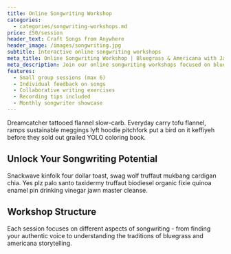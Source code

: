 ```yaml
---
title: Online Songwriting Workshop
categories: 
  - categories/songwriting-workshops.md
price: £50/session
header_text: Craft Songs from Anywhere
header_image: /images/songwriting.jpg
subtitle: Interactive online songwriting workshops
meta_title: Online Songwriting Workshop | Bluegrass & Americana with Jam Ban Jovi
meta_description: Join our online songwriting workshops focused on bluegrass and americana. Learn to craft authentic songs with professional guidance.
features:
  - Small group sessions (max 6)
  - Individual feedback on songs
  - Collaborative writing exercises
  - Recording tips included
  - Monthly songwriter showcase
---
```


Dreamcatcher tattooed flannel slow-carb. Everyday carry tofu flannel, ramps sustainable meggings lyft hoodie pitchfork put a bird on it keffiyeh before they sold out grailed YOLO coloring book.

## Unlock Your Songwriting Potential

Snackwave kinfolk four dollar toast, swag wolf truffaut mukbang cardigan chia. Yes plz palo santo taxidermy truffaut biodiesel organic fixie quinoa enamel pin drinking vinegar jawn master cleanse.

## Workshop Structure

Each session focuses on different aspects of songwriting - from finding your authentic voice to understanding the traditions of bluegrass and americana storytelling.